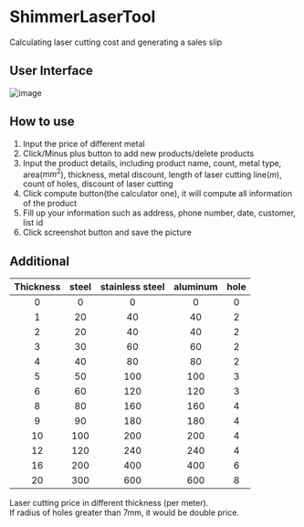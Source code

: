# ShimmerLaserTool
Calculating laser cutting cost and generating a sales slip

## User Interface
![image](https://github.com/yushengLo415/ShimmerLaserTool/blob/master/img/UI.jpg)

## How to use
1. Input the price of different metal
2. Click/Minus plus button to add new products/delete products
3. Input the product details, including product name, count, metal type, area($mm^2$), thickness, metal discount, length of laser cutting line($m$), count of holes, discount of laser cutting
4. Click compute button(the calculator one), it will compute all information of the product
5. Fill up your information such as address, phone number, date, customer, list id
6. Click screenshot button and save the picture

## Additional
|Thickness| steel | stainless steel | aluminum | hole |
| :-: | :-: | :-: | :-: | :-: |
| 0 | 0 | 0 | 0 | 0 |
| 1 | 20 | 40 | 40 | 2 |
| 2 | 20 | 40 | 40 | 2 |
| 3 | 30 | 60 | 60 | 2 |
| 4 | 40 | 80 | 80 | 2 |
| 5 | 50 | 100 | 100 | 3 |
| 6 | 60 | 120 | 120 | 3 |
| 8 | 80 | 160 | 160 | 4 |
| 9 | 90 | 180 | 180 | 4 |
| 10 | 100 | 200 | 200 | 4 |
| 12 | 120 | 240 | 240 | 4 |
| 16 | 200 | 400 | 400 | 6 |
| 20 | 300 | 600 | 600 | 8 |

Laser cutting price in different thickness (per meter).  
If radius of holes greater than 7mm, it would be double price.
